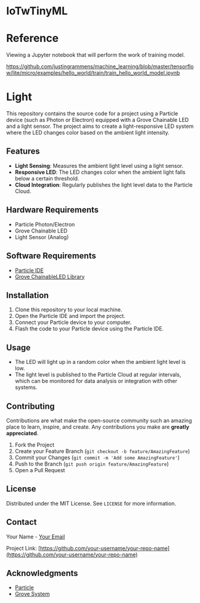 # IoTwTinyML

# Reference
Viewing a Jupyter notebook that will perform the work of training model.

https://github.com/justingrammens/machine_learning/blob/master/tensorflow/lite/micro/examples/hello_world/train/train_hello_world_model.ipynb


# Light

This repository contains the source code for a project using a Particle device (such as Photon or Electron) equipped with a Grove Chainable LED and a light sensor. The project aims to create a light-responsive LED system where the LED changes color based on the ambient light intensity.

## Features

- **Light Sensing**: Measures the ambient light level using a light sensor.
- **Responsive LED**: The LED changes color when the ambient light falls below a certain threshold.
- **Cloud Integration**: Regularly publishes the light level data to the Particle Cloud.

## Hardware Requirements

- Particle Photon/Electron
- Grove Chainable LED
- Light Sensor (Analog)

## Software Requirements

- [Particle IDE](https://build.particle.io/)
- [Grove ChainableLED Library](https://github.com/pjpmarques/ChainableLED)

## Installation

1. Clone this repository to your local machine.
2. Open the Particle IDE and import the project.
3. Connect your Particle device to your computer.
4. Flash the code to your Particle device using the Particle IDE.

## Usage

- The LED will light up in a random color when the ambient light level is low.
- The light level is published to the Particle Cloud at regular intervals, which can be monitored for data analysis or integration with other systems.

## Contributing

Contributions are what make the open-source community such an amazing place to learn, inspire, and create. Any contributions you make are **greatly appreciated**.

1. Fork the Project
2. Create your Feature Branch (`git checkout -b feature/AmazingFeature`)
3. Commit your Changes (`git commit -m 'Add some AmazingFeature'`)
4. Push to the Branch (`git push origin feature/AmazingFeature`)
5. Open a Pull Request

## License

Distributed under the MIT License. See `LICENSE` for more information.

## Contact

Your Name - [Your Email](mailto:your-email@example.com)

Project Link: [https://github.com/your-username/your-repo-name](https://github.com/your-username/your-repo-name)

## Acknowledgments

- [Particle](https://www.particle.io/)
- [Grove System](https://www.seeedstudio.com/)

